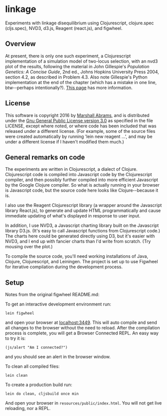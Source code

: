 # linkage

Experiments with linkage disequilibrium using Clojurescript,
clojure.spec (cljs.spec), NVD3, d3.js, Reagent (react.js), and figwheel.

## Overview

At present, there is only one such experiment, a Clojurescript
implementation of a simulation model of two-locus selection, with an
nvd3 plot of the results, following the material in John Gillespie's
*Population Genetics: A Concise Guide*, 2nd ed., Johns Hopkins
University Press 2004, section 4.2, as described in Problem 4.3.  Also
note Gillespie's Python implementation at the end of the chapter
(which has a mistake in one line, btw--perhaps intentionally?).
[This page](http://members.logical.net/~marshall/linkage/TwoLocusInfo.html) has more information.

## License

This software is copyright 2016 by [Marshall
Abrams](http://members.logical.net/~marshall/), and is distributed
under the [Gnu General Public License version
3.0](http://www.gnu.org/copyleft/gpl.html) as specified in the file
LICENSE, except where noted, or where code has been included that was
released under a different license.  (For example, some of the source
files were created automatically by running 'lein new reagent ...', and
may be under a different license if I haven't modified them much.)

## General remarks on code

The experiments are written in Clojurescript, a dialect of Clojure.
Clojurescript code is compiled into Javascript code by the Clojurescript
compiler, and then possibly further compiled into more efficient
Javascript by the Google Clojure compiler.  So what is actually running
in your browser is Javascript code, but the source code here looks like
Clojure--because it is.

I also use the Reagent Clojurescript library (a wrapper around the
Javascript library React.js), to generate and update HTML
programmatically and cause immediate updating of what's displayed in
response to user input.

In addition, I use NVD3, a Javascript charting library built on the
Javascript library D3.js.  (It's easy to call Javascript functions from
Clojurescript code.)  The charts here could be generated directly
using D3, but it's easier with NVD3, and I end up with fancier charts
than I'd write from scratch.  (Try mousing over the plot.)

To compile the source code, you'll need working installations of Java,
Clojure, Clojurescript, and Leiningen.  The project is set up to use
Figwheel for iterative compilation during the development process.

## Setup

Notes from the original figwheel README.md:

To get an interactive development environment run:

    lein figwheel

and open your browser at [localhost:3449](http://localhost:3449/).
This will auto compile and send all changes to the browser without the
need to reload. After the compilation process is complete, you will
get a Browser Connected REPL. An easy way to try it is:

    (js/alert "Am I connected?")

and you should see an alert in the browser window.

To clean all compiled files:

    lein clean

To create a production build run:

    lein do clean, cljsbuild once min

And open your browser in `resources/public/index.html`.
You will not get live reloading, nor a REPL.
